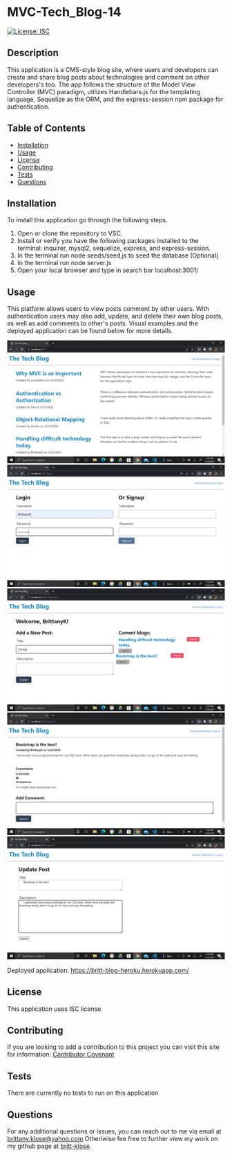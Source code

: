 # MVC-Tech_Blog-14
[![License: ISC](https://img.shields.io/badge/License-ISC-blue.svg)](https://opensource.org/licenses/ISC)

  ## Description
  This application is a CMS-style blog site, where users and developers can create and share blog posts about technologies and comment on other developers's too. The app follows the structure of the Model View Controller (MVC) paradigm, utilizes Handlebars.js for the templating language, Sequelize as the ORM, and the express-session npm package for authentication.

  ## Table of Contents

* [Installation](#installation)
* [Usage](#usage)
* [License](#license)
* [Contributing](#contributing)
* [Tests](#tests)
* [Questions](#questions)

## Installation
To install this application go through the following steps. 
1. Open or clone the repository to VSC. 
2. Install or verify you have the following packages installed to the terminal: inquirer, mysql2, sequelize, express, and express-session.
3. In the terminal run node seeds/seed.js to seed the database (Optional)
4. In the terminal run node server.js
5. Open your local browser and type in search bar localhost:3001/

## Usage
This platform allows users to view posts comment by other users. With authentication users may also add, update, and delete their own blog posts, as well as add comments to other's posts. Visual examples and the deployed application can be found below for more details. 

![alt text](/Images/home.png) 
![alt text](/Images/login.png) 
![alt text](/Images/dash.png) 
![alt text](/Images/comment.png) 
![alt text](/Images/update.png) 

Deployed application: 
https://britt-blog-heroku.herokuapp.com/ 


## License
This application uses ISC license 

## Contributing
If you are looking to add a contribution to this project you can visit this site for information: [Contributor Covenant](https://www.contributor-covenant.org/)

## Tests
There are currently no tests to run on this application

## Questions

For any additional questions or issues, you can reach out to me 
via email at brittany.klose@yahoo.com
Otheriwise fee free to further view my work on my github page at [britt-klose](https://github.com/britt-klose/).